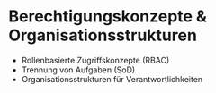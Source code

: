 # Berechtigungskonzepte & Organisationsstrukturen

- Rollenbasierte Zugriffskonzepte (RBAC)
- Trennung von Aufgaben (SoD)
- Organisationsstrukturen für Verantwortlichkeiten
